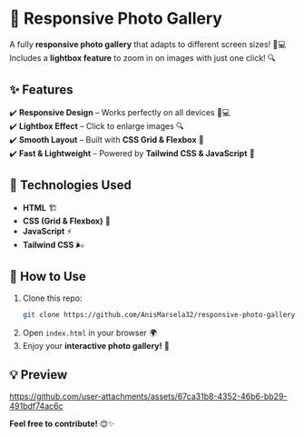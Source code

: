 # 📸 Responsive Photo Gallery  

A fully **responsive photo gallery** that adapts to different screen sizes! 📱💻 Includes a **lightbox feature** to zoom in on images with just one click! 🔍  

## ✨ Features  
✔️ **Responsive Design** – Works perfectly on all devices 📱💻  
✔️ **Lightbox Effect** – Click to enlarge images 🔍  
✔️ **Smooth Layout** – Built with **CSS Grid & Flexbox** 🎨  
✔️ **Fast & Lightweight** – Powered by **Tailwind CSS & JavaScript** 🚀  

## 🔧 Technologies Used  
- **HTML** 🏗️  
- **CSS (Grid & Flexbox)** 🎨  
- **JavaScript** ⚡  
- **Tailwind CSS** 🌬️  

## 🚀 How to Use  
1. Clone this repo:  
   ```bash
   git clone https://github.com/AnisMarsela32/responsive-photo-gallery.git
   ```  
2. Open `index.html` in your browser 🌍  
3. Enjoy your **interactive photo gallery!** 🎉  

## 💡 Preview  
 
https://github.com/user-attachments/assets/67ca31b8-4352-46b6-bb29-491bdf74ac6c



**Feel free to contribute!** 😊✨  
